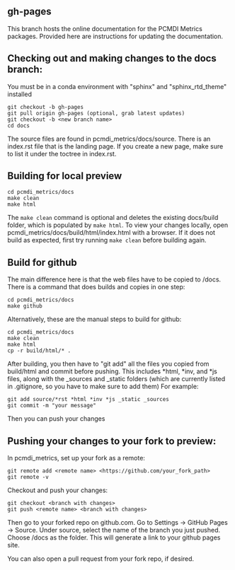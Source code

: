 gh-pages
--------
This branch hosts the online documentation for the PCMDI Metrics packages. Provided here are instructions for updating the documentation.

Checking out and making changes to the docs branch:
---------------------------------------------------

You must be in a conda environment with "sphinx" and "sphinx_rtd_theme" installed
```
git checkout -b gh-pages
git pull origin gh-pages (optional, grab latest updates)
git checkout -b <new branch name>
cd docs
```
The source files are found in pcmdi_metrics/docs/source. There is an index.rst file that is the landing page. If you create a new page, make sure to list it under the toctree in index.rst.

Building for local preview
--------------------------
```
cd pcmdi_metrics/docs
make clean
make html
```
The `make clean` command is optional and deletes the existing docs/build folder, which is populated by `make html`.
To view your changes locally, open pcmdi_metrics/docs/build/html/index.html with a browser. If it does not build as expected, first try running `make clean` before building again.

Build for github
----------------
The main difference here is that the web files have to be copied to /docs. There is a command that does builds and copies in one step:
```
cd pcmdi_metrics/docs
make github
```
Alternatively, these are the manual steps to build for github:
```
cd pcmdi_metrics/docs
make clean
make html
cp -r build/html/* . 
```
After building, you then have to "git add" all the files you copied from build/html and commit before pushing. This includes \*html, \*inv, and \*js files, along with the \_sources and \_static folders (which are currently listed in .gitignore, so you have to make sure to add them)
For example:
```
git add source/*rst *html *inv *js _static _sources
git commit -m "your message"
```
Then you can push your changes

Pushing your changes to your fork to preview:
---------------------------------------------
In pcmdi_metrics, set up your fork as a remote:
```
git remote add <remote name> <https://github.com/your_fork_path>
git remote -v
```
Checkout and push your changes:
```
git checkout <branch with changes>
git push <remote name> <branch with changes>
```
Then go to your forked repo on github.com. Go to Settings -> GitHub Pages -> Source. Under source, select the name of the branch you just pushed. Choose /docs as the folder. This will generate a link to your github pages site.

You can also open a pull request from your fork repo, if desired.
